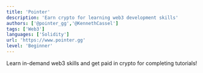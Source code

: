 ```yaml
---
title: 'Pointer'
description: 'Earn crypto for learning web3 development skills'
authors: ['@pointer_gg','@KennethCassel']
tags: ['Web3']
languages: ['Solidity']
url: 'https://www.pointer.gg'
level: 'Beginner'
---
```


Learn in-demand web3 skills and get paid in crypto for completing tutorials!